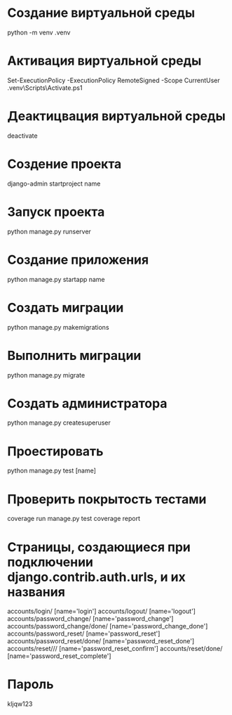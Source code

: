 # Создание виртуальной среды
python -m venv .venv
# Активация виртуальной среды
Set-ExecutionPolicy -ExecutionPolicy RemoteSigned -Scope CurrentUser
.venv\Scripts\Activate.ps1
# Деактицвация виртуальной среды
deactivate
# Создение проекта
django-admin startproject name
# Запуск проекта
python manage.py runserver
# Создание приложения
python manage.py startapp name
# Создать миграции
python manage.py makemigrations
# Выполнить миграции
python manage.py migrate
# Создать администратора 
python manage.py createsuperuser
# Проестировать
python manage.py test [name]
# Проверить покрытость тестами
coverage run manage.py test
coverage report

# Страницы, создающиеся при подключении django.contrib.auth.urls, и их названия
accounts/login/ [name='login']
accounts/logout/ [name='logout']
accounts/password_change/ [name='password_change']
accounts/password_change/done/ [name='password_change_done']
accounts/password_reset/ [name='password_reset']
accounts/password_reset/done/ [name='password_reset_done']
accounts/reset/<uidb64>/<token>/ [name='password_reset_confirm']
accounts/reset/done/ [name='password_reset_complete']



# Пароль
kljqw123

